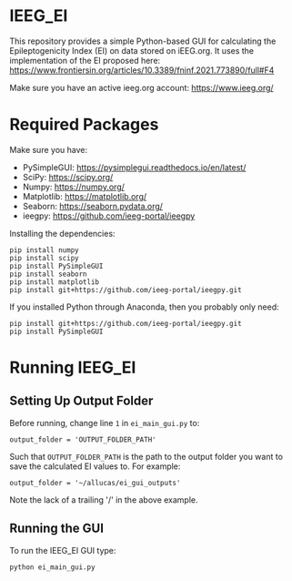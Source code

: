 # IEEG_EI

This repository provides a simple Python-based GUI for calculating the Epileptogenicity Index (EI) on data stored on iEEG.org. It uses the implementation of the EI proposed here: https://www.frontiersin.org/articles/10.3389/fninf.2021.773890/full#F4

Make sure you have an active ieeg.org account: https://www.ieeg.org/

# Required Packages

Make sure you have:
- PySimpleGUI: https://pysimplegui.readthedocs.io/en/latest/
- SciPy: https://scipy.org/
- Numpy: https://numpy.org/
- Matplotlib: https://matplotlib.org/
- Seaborn: https://seaborn.pydata.org/
- ieegpy: https://github.com/ieeg-portal/ieegpy

Installing the dependencies:
```
pip install numpy
pip install scipy
pip install PySimpleGUI
pip install seaborn
pip install matplotlib
pip install git+https://github.com/ieeg-portal/ieegpy.git
```

If you installed Python through Anaconda, then you probably only need:
```
pip install git+https://github.com/ieeg-portal/ieegpy.git
pip install PySimpleGUI
```

# Running IEEG_EI

## Setting Up Output Folder
Before running, change line `1` in `ei_main_gui.py` to:

```
output_folder = 'OUTPUT_FOLDER_PATH'
```

Such that `OUTPUT_FOLDER_PATH` is the path to the output folder you want to save the calculated EI values to. For example:

```
output_folder = '~/allucas/ei_gui_outputs'
```

Note the lack of a trailing '/' in the above example.

## Running the GUI
To run the IEEG_EI GUI type:

```
python ei_main_gui.py
```


